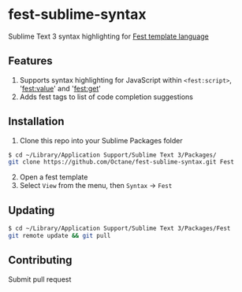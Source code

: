 # fest-sublime-syntax
Sublime Text 3 syntax highlighting for [Fest template language](https://github.com/mailru/fest)

## Features
1. Supports syntax highlighting for JavaScript within `<fest:script>`, '<fest:value>' and '<fest:get>'
2. Adds fest tags to list of code completion suggestions

## Installation

1. Clone this repo into your Sublime Packages folder
```bash
$ cd ~/Library/Application Support/Sublime Text 3/Packages/
git clone https://github.com/Octane/fest-sublime-syntax.git Fest
```
2. Open a fest template
3. Select `View` from the menu, then `Syntax` → `Fest`

## Updating
```bash
$ cd ~/Library/Application Support/Sublime Text 3/Packages/Fest
git remote update && git pull
```

## Contributing
Submit pull request
